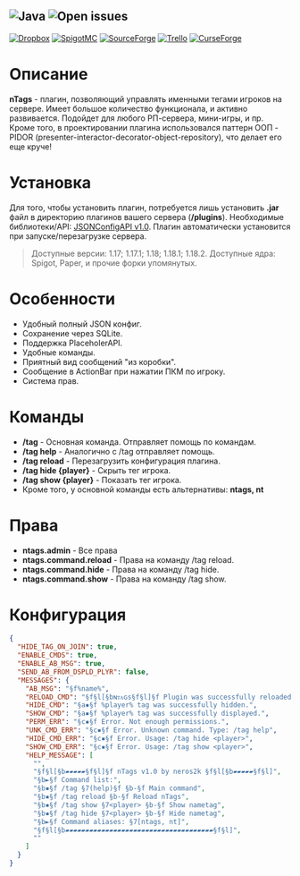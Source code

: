 ![Java](https://img.shields.io/badge/Java%20version-16-orange)
![Open issues](https://img.shields.io/github/issues-raw/neros2k/nTags)
---
[![Dropbox](https://img.shields.io/badge/Dropbox-v1.0-blue)](https://www.dropbox.com/sh/0fkk7gimpp39nl4/AADIhpj9NI6kuJHdB3JIEWK9a?dl=0)
[![SpigotMC](https://img.shields.io/badge/SpigotMC-v1.0-yellow)](https://www.spigotmc.org/resources/ntags-%E2%80%93-powerful-tool-for-management-nametags.101579/)
[![SourceForge](https://img.shields.io/badge/SourceForge-v1.0-orange)](https://sourceforge.net/projects/ntags/)
[![Trello](https://img.shields.io/badge/Trello-v1.0-blue)](https://trello.com/c/MRT8SzEn/6-ntags)
[![CurseForge](https://img.shields.io/badge/CurseForge-v1.0-green)](https://www.curseforge.com/minecraft/bukkit-plugins/ntags)

# Описание
**nTags** - плагин, позволяющий управлять именными тегами игроков на сервере. Имеет большое количество функционала, и активно развивается. Подойдет для любого РП-сервера, мини-игры, и пр. Кроме того, в проектировании плагина использовался паттерн ООП - PIDOR (presenter-interactor-decorator-object-repository), что делает его еще круче!

# Установка
Для того, чтобы установить плагин, потребуется лишь установить **.jar** файл в директорию плагинов вашего сервера (**/plugins**). Необходимые библиотеки/API: [JSONConfigAPI v1.0](https://github.com/neros2k/JSONConfigAPI). Плагин автоматически установится при запуске/перезагрузке сервера.
> Доступные версии: 1.17; 1.17.1; 1.18; 1.18.1; 1.18.2. Доступные ядра: Spigot, Paper, и прочие форки упомянутых.
# Особенности
- Удобный полный JSON конфиг.
- Сохранение через SQLite.
- Поддержка PlaceholerAPI.
- Удобные команды.
- Приятный вид сообщений "из коробки".
- Сообщение в ActionBar при нажатии ПКМ по игроку.
- Система прав.

# Команды
- **/tag** - Основная команда. Отправляет помощь по командам.
- **/tag help** - Аналогично с /tag отправляет помощь.
- **/tag reload** - Перезагрузить конфигурация плагина.
- **/tag hide {player}** - Скрыть тег игрока.
- **/tag show {player}** - Показать тег игрока.
- Кроме того, у основной команды есть альтернативы: **ntags, nt**

# Права
- **ntags.admin** - Все права
- **ntags.command.reload** - Права на команду /tag reload.
- **ntags.command.hide** - Права на команду /tag hide.
- **ntags.command.show** - Права на команду /tag show.

# Конфигурация
```json
{
  "HIDE_TAG_ON_JOIN": true,
  "ENABLE_CMDS": true,
  "ENABLE_AB_MSG": true,
  "SEND_AB_FROM_DSPLD_PLYR": false,
  "MESSAGES": {
    "AB_MSG": "§f%name%",
    "RELOAD_CMD": "§f§l[§bɴᴛᴀɢs§f§l]§f Plugin was successfully reloaded.",
    "HIDE_CMD": "§a▪§f %player% tag was successfully hidden.",
    "SHOW_CMD": "§a▪§f %player% tag was successfully displayed.",
    "PERM_ERR": "§c▪§f Error. Not enough permissions.",
    "UNK_CMD_ERR": "§c▪§f Error. Unknown command. Type: /tag help",
    "HIDE_CMD_ERR": "§c▪§f Error. Usage: /tag hide <player>",
    "SHOW_CMD_ERR": "§c▪§f Error. Usage: /tag show <player>",
    "HELP_MESSAGE": [
      "",
      "§f§l[§b▰▰▰▰▰§f§l]§f nTags v1.0 by neros2k §f§l[§b▰▰▰▰▰§f§l]",
      "§b►§f Command list:",
      "§b▪§f /tag §7(help)§f §b-§f Main command",
      "§b▪§f /tag reload §b-§f Reload nTags",
      "§b▪§f /tag show §7<player> §b-§f Show nametag",
      "§b▪§f /tag hide §7<player> §b-§f Hide nametag",
      "§b►§f Command aliases: §7[ntags, nt]",
      "§f§l[§b▰▰▰▰▰▰▰▰▰▰▰▰▰▰▰▰▰▰▰▰▰▰▰▰▰▰▰▰▰▰▰▰▰▰▰▰▰§f§l]",
      ""
    ]
  }
}
```

